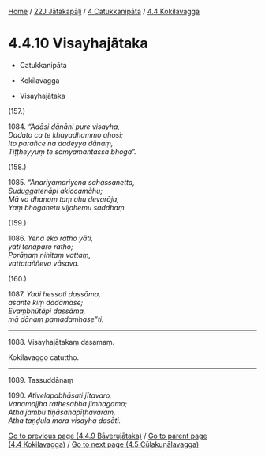 
[Home](/) / [22J Jātakapāḷi](../../../22J.md) / [4 Catukkanipāta](../../4.md) / [4.4 Kokilavagga](../4.4.md)

# 4.4.10 Visayhajātaka

* Catukkanipāta

* Kokilavagga

* Visayhajātaka

(157.)

1084\. _“Adāsi dānāni pure visayha,_  
_Dadato ca te khayadhammo ahosi;_  
_Ito parañce na dadeyya dānaṃ,_  
_Tiṭṭheyyuṃ te saṃyamantassa bhogā”._  


(158.)

1085\. _“Anariyamariyena sahassanetta,_  
_Suduggatenāpi akiccamāhu;_  
_Mā vo dhanaṃ taṃ ahu devarāja,_  
_Yaṃ bhogahetu vijahemu saddhaṃ._  


(159.)

1086\. _Yena eko ratho yāti,_  
_yāti tenāparo ratho;_  
_Porāṇaṃ nihitaṃ vattaṃ,_  
_vattataññeva vāsava._  


(160.)

1087\. _Yadi hessati dassāma,_  
_asante kiṃ dadāmase;_  
_Evaṃbhūtāpi dassāma,_  
_mā dānaṃ pamadamhase”ti._  


---

1088\. Visayhajātakaṃ dasamaṃ.

  
Kokilavaggo catuttho.



---

1089\. Tassuddānaṃ



1090\. _Ativelapabhāsati jītavaro,_  
_Vanamajjha rathesabha jimhagamo;_  
_Atha jambu tiṇāsanapīṭhavaraṃ,_  
_Atha taṇḍula mora visayha dasāti._  


[Go to previous page (4.4.9 Bāverujātaka)](4.4.9.md) / [Go to parent page (4.4 Kokilavagga)](../4.4.md) / [Go to next page (4.5 Cūḷakuṇālavagga)](../4.5.md)


